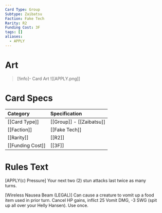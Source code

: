```yaml
---
Card Type: Group
Subtype: Zaibatsu
Faction: Fake Tech
Rarity: R2
Funding Cost: 3F
tags: []
aliases:
  - APPLY
---
```

# Art

> [!info]- Card Art
> ![[APPLY.png]]

# Card Specs

| Category | Specification| 
| :--- | :--- |
| [[Card Type]] | [[Group]] - [[Zaibatsu]] |  
| [[Faction]] | [[Fake Tech]] |  
| [[Rarity]] | [[R2]] |  
| [[Funding Cost]] | [[3F]] | 

# Rules Text  

[APPLY(c) Pressure] Your next two (2) stun attacks last twice as many turns.  

[Wireless Nausea Beam (LEGAL)] Can cause a creature to vomit up a food item used in prior turn. Cancel HP gains, inflict 25 Vomit DMG, -3 SWG (spit up all over your Helly Hansen). Use once.  

